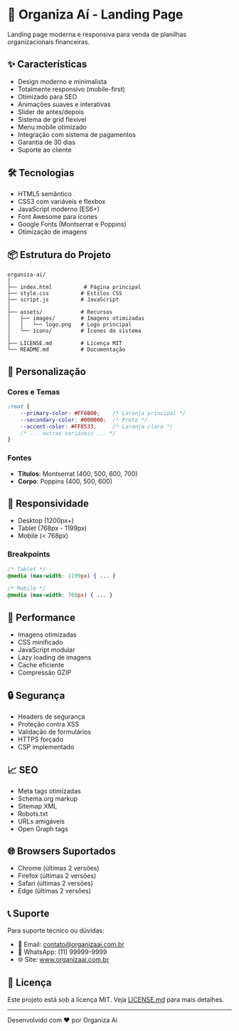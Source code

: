 # 🚀 Organiza Aí - Landing Page

Landing page moderna e responsiva para venda de planilhas organizacionais financeiras.

## ✨ Características

- Design moderno e minimalista
- Totalmente responsivo (mobile-first)
- Otimizado para SEO
- Animações suaves e interativas
- Slider de antes/depois
- Sistema de grid flexível
- Menu mobile otimizado
- Integração com sistema de pagamentos
- Garantia de 30 dias
- Suporte ao cliente

## 🛠️ Tecnologias

- HTML5 semântico
- CSS3 com variáveis e flexbox
- JavaScript moderno (ES6+)
- Font Awesome para ícones
- Google Fonts (Montserrat e Poppins)
- Otimização de imagens

## 📦 Estrutura do Projeto

```
organiza-ai/
│
├── index.html          # Página principal
├── style.css          # Estilos CSS
├── script.js          # JavaScript
│
├── assets/            # Recursos
│   ├── images/        # Imagens otimizadas
│   │   └── logo.png   # Logo principal
│   └── icons/         # Ícones do sistema
│
├── LICENSE.md         # Licença MIT
└── README.md          # Documentação
```

## 🎨 Personalização

### Cores e Temas
```css
:root {
    --primary-color: #FF6B00;    /* Laranja principal */
    --secondary-color: #000000;  /* Preto */
    --accent-color: #FF8533;     /* Laranja claro */
    /* ... outras variáveis ... */
}
```

### Fontes
- **Títulos**: Montserrat (400, 500, 600, 700)
- **Corpo**: Poppins (400, 500, 600)

## 📱 Responsividade

- Desktop (1200px+)
- Tablet (768px - 1199px)
- Mobile (< 768px)

### Breakpoints
```css
/* Tablet */
@media (max-width: 1199px) { ... }

/* Mobile */
@media (max-width: 768px) { ... }
```

## 🚀 Performance

- Imagens otimizadas
- CSS minificado
- JavaScript modular
- Lazy loading de imagens
- Cache eficiente
- Compressão GZIP

## 🔒 Segurança

- Headers de segurança
- Proteção contra XSS
- Validação de formulários
- HTTPS forçado
- CSP implementado

## 📈 SEO

- Meta tags otimizadas
- Schema.org markup
- Sitemap XML
- Robots.txt
- URLs amigáveis
- Open Graph tags

## 🌐 Browsers Suportados

- Chrome (últimas 2 versões)
- Firefox (últimas 2 versões)
- Safari (últimas 2 versões)
- Edge (últimas 2 versões)

## 📞 Suporte

Para suporte técnico ou dúvidas:
- 📧 Email: contato@organizaai.com.br
- 💬 WhatsApp: (11) 99999-9999
- 🌐 Site: www.organizaai.com.br

## 📄 Licença

Este projeto está sob a licença MIT. Veja [LICENSE.md](LICENSE.md) para mais detalhes.

---
Desenvolvido com ❤️ por Organiza Aí 